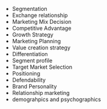 * Segmentation
* Exchange relationship
* Marketing Mix Decision
* Competitive Advantage
* Growth Strategy
* Marketing Planning
* Value creation strategy
* Differentiation
* Segment profile
* Target Market Selection
* Positioning
* Defendability
* Brand Personality
* Relationship marketing
* demograhpics and psychographics
